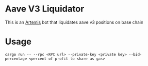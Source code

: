 # Aave V3 Liquidator

This is an [Artemis](https://github.com/paradigmxyz/artemis) bot that liquidates aave v3 positions on base chain

# Usage

```
cargo run -- --rpc <RPC url> --private-key <private key> --bid-percentage <percent of profit to share as gas>
```

